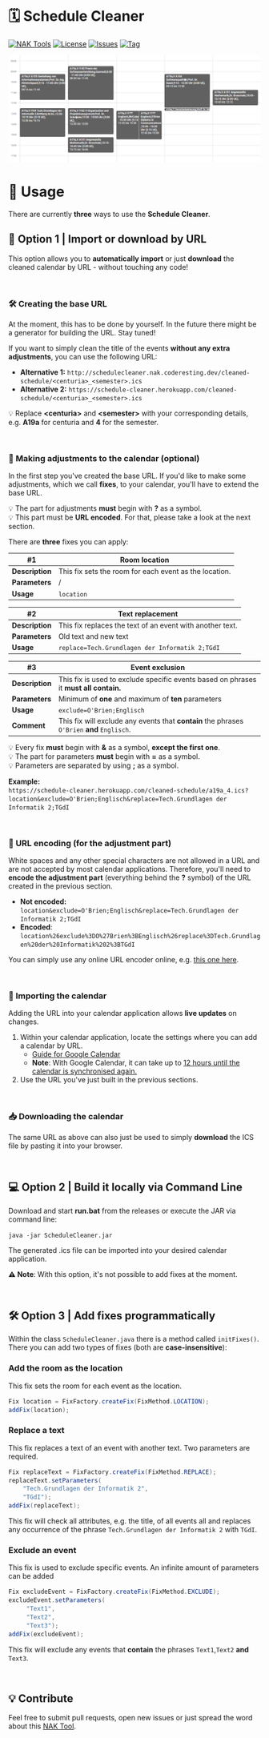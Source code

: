 # 🗓️ Schedule Cleaner

[![NAK Tools](https://img.shields.io/badge/NAK%20Tools-member-blue)](https://nak.coderesting.dev/)
[![License](https://img.shields.io/badge/license-MIT-brightgreen)](https://github.com/jeff-saupe/ScheduleCleaner/blob/master/LICENSE)
[![Issues](https://img.shields.io/github/issues/jeff-saupe/ScheduleCleaner)](https://github.com/jeff-saupe/ScheduleCleaner/issues)
[![Tag](https://img.shields.io/github/v/release/jeff-saupe/ScheduleCleaner)](https://github.com/jeff-saupe/ScheduleCleaner/releases)

![Comparison](./meta/comparison.gif)

# 📖 Usage
There are currently **three** ways to use the **Schedule Cleaner**.

## 🧾 Option 1 | Import or download by URL
This option allows you to **automatically import** or just **download** the cleaned calendar by URL - without touching any code!

</br>

### 🛠️ Creating the base URL
At the moment, this has to be done by yourself. In the future there might be a generator for building the URL. Stay tuned!

If you want to simply clean the title of the events **without any extra adjustments**, you can use the following URL: <br />
   - **Alternative 1:** `http://schedulecleaner.nak.coderesting.dev/cleaned-schedule/<centuria>_<semester>.ics`
   - **Alternative 2:** `https://schedule-cleaner.herokuapp.com/cleaned-schedule/<centuria>_<semester>.ics`

💡 Replace **\<centuria\>** and **\<semester\>** with your corresponding details, e.g. **A19a** for centuria and **4** for
the semester.

</br>

### 🧰 Making adjustments to the calendar (optional)
In the first step you've created the base URL. If you'd like to make some adjustments, which we call **fixes**, to your calendar, you'll have to
extend the base URL.

💡 The part for adjustments **must** begin with **?** as a symbol. \
💡 This part must be **URL encoded**. For that, please take a look at the next section.

There are **three** fixes you can apply:

| #1              | Room location                                          |
|-----------------|--------------------------------------------------------|
| **Description** | This fix sets the room for each event as the location. |
| **Parameters**  | /                                                      |
| **Usage**       | `location`                                             |

| #2              | Text replacement                                          |
|-----------------|-----------------------------------------------------------|
| **Description** | This fix replaces the text of an event with another text. |
| **Parameters**  | Old text and new text                                     |
| **Usage**       | `replace=Tech.Grundlagen der Informatik 2;TGdI`           |

| #3              | Event exclusion                                                                             |
|-----------------|---------------------------------------------------------------------------------------------|
| **Description** | This fix is used to exclude specific events based on phrases it **must all contain.**       |
| **Parameters**  | Minimum of **one** and maximum of **ten** parameters                                        |
| **Usage**       | `exclude=O'Brien;Englisch`                                                                  |
| **Comment**     | This fix will exclude any events that **contain** the phrases `O'Brien` **and** `Englisch`. |


💡 Every fix **must** begin with **&** as a symbol, **except the first one**. \
💡 The part for parameters **must** begin with **=** as a symbol. \
💡 Parameters are separated by using **;** as a symbol. 

**Example:** \
`https://schedule-cleaner.herokuapp.com/cleaned-schedule/a19a_4.ics?location&exclude=O'Brien;Englisch&replace=Tech.Grundlagen der Informatik 2;TGdI
`

</br>

### 🔧 URL encoding (for the adjustment part)
White spaces and any other special characters are not allowed in a URL and are not accepted by most calendar
applications. Therefore, you'll need to **encode the adjustment part** (everything behind the **?** symbol) of the URL
created in the previous section.

 - **Not encoded:**
`location&exclude=O'Brien;Englisch&replace=Tech.Grundlagen der Informatik 2;TGdI`
- **Encoded**:
`location%26exclude%3DO%27Brien%3BEnglisch%26replace%3DTech.Grundlagen%20der%20Informatik%202%3BTGdI`

You can simply use any online URL encoder online, e.g. [this one here](https://meyerweb.com/eric/tools/dencoder/).

</br>

### 📆 Importing the calendar
Adding the URL into your calendar application allows **live updates** on changes.

1. Within your calendar application, locate the settings where you can add a calendar by URL. <br>
   - [Guide for Google Calendar](https://support.google.com/calendar/answer/37100#:~:text=Use%20a%20link%20to%20add%20a%20public%20calendar)
   - **Note**: With Google Calendar, it can take up to [12 hours until the calendar is synchronised again.](https://support.google.com/calendar/answer/37100?hl=en&ref_topic=1672445/#:~:text=It%20might%20take%20up%20to%2012%20hours%20for%20changes%20to%20show%20in%20your%20Google%20Calendar.)
2. Use the URL you've just built in the previous sections.

</br>

### 📥 Downloading the calendar
The same URL as above can also just be used to simply **download** the ICS file by pasting it into your browser.

</br>

## 💻  Option 2 | Build it  locally via Command Line
Download and start **run.bat** from the releases or execute the JAR via command line:

`java -jar ScheduleCleaner.jar`

The generated .ics file can be imported into your desired calendar application.

**⚠️ Note**: With this option, it's not possible to add fixes at the moment. 

</br>

## 🛠️ Option 3 | Add fixes programmatically
Within the class `ScheduleCleaner.java` there is a method called `initFixes()`.
There you can add two types of fixes (both are **case-insensitive**):

### Add the room as the location
This fix sets the room for each event as the location.

```java
Fix location = FixFactory.createFix(FixMethod.LOCATION);
addFix(location);
```

### Replace a text
This fix replaces a text of an event with another text. Two parameters are required.

```java
Fix replaceText = FixFactory.createFix(FixMethod.REPLACE);
replaceText.setParameters(
    "Tech.Grundlagen der Informatik 2",
    "TGdI");
addFix(replaceText);
```

This fix will check all attributes, e.g. the title, of all events all and replaces any occurrence
of the phrase `Tech.Grundlagen der Informatik 2` with `TGdI`.

### Exclude an event
This fix is used to exclude specific events.  An infinite amount of parameters can be added

```java
Fix excludeEvent = FixFactory.createFix(FixMethod.EXCLUDE);
excludeEvent.setParameters(
     "Text1",
     "Text2",
     "Text3");
addFix(excludeEvent);
```

This fix will exclude any events that **contain** the phrases `Text1`,`Text2` **and** `Text3`.

</br>

## 💡 Contribute
Feel free to submit pull requests, open new issues or just spread the word about this [NAK Tool](https://nak.coderesting.dev/).

